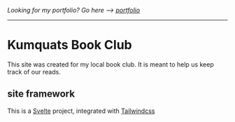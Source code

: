 *Looking for my portfolio? Go here --> [portfolio](https://emmalu.github.io/portfolio)*

---

# Kumquats Book Club
This site was created for my local book club. It is meant to help us keep track of our reads.

## site framework

This is a [Svelte](https://svelte.dev) project, integrated with [Tailwindcss](https://tailwindcss.com)




